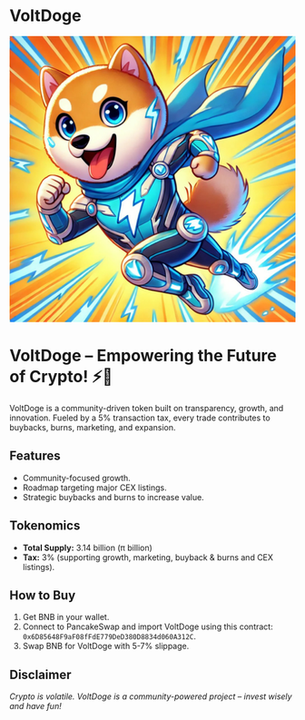 # VoltDoge
![Logo](https://github.com/VoltDoge/VoltDoge/blob/main/IMG_8784.jpeg?raw=true)
# VoltDoge – Empowering the Future of Crypto! ⚡🚀

VoltDoge is a community-driven token built on transparency, growth, and innovation. Fueled by a 5% transaction tax, every trade contributes to buybacks, burns, marketing, and expansion.

## Features
- Community-focused growth.
- Roadmap targeting major CEX listings.
- Strategic buybacks and burns to increase value.

## Tokenomics
- **Total Supply:** 3.14 billion (π billion)
- **Tax:** 3% (supporting growth, marketing, buyback & burns and CEX listings).

## How to Buy
1. Get BNB in your wallet.
2. Connect to PancakeSwap and import VoltDoge using this contract: `0x6D85648F9aF08fFdE779DeD380D8834d060A312C`.
3. Swap BNB for VoltDoge with 5-7% slippage.

## Disclaimer
*Crypto is volatile. VoltDoge is a community-powered project – invest wisely and have fun!*
